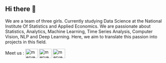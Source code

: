 ## Hi there 👋

 We are a team of three girls. Currently studying Data Science at the National Institute Of Statistics and Applied Economics.
We are passionate about Statistics, Analytics, Machine Learning, Time Series Analysis, Computer Vision, NLP and Deep Learning. 
Here, we aim to translate this passion into projects in this field.

Meet us : 
<a href="https://www.linkedin.com/in/meryem-belkhayat-5a90561b9/" target="blank"><img align="center" src="https://raw.githubusercontent.com/rahuldkjain/github-profile-readme-generator/master/src/images/icons/Social/linked-in-alt.svg" alt="meryem belkhayat" height="30" width="40" /></a>
<a href="https://www.linkedin.com/in/fatine-en-naciri-846b79199/" target="blank"><img align="center" src="https://raw.githubusercontent.com/rahuldkjain/github-profile-readme-generator/master/src/images/icons/Social/linked-in-alt.svg" alt="meryem belkhayat" height="30" width="40" /></a>
<a href="https://www.linkedin.com/in/zidate-hajar-011aaa1b4/" target="blank"><img align="center" src="https://raw.githubusercontent.com/rahuldkjain/github-profile-readme-generator/master/src/images/icons/Social/linked-in-alt.svg" alt="meryem belkhayat" height="30" width="40" /></a>



